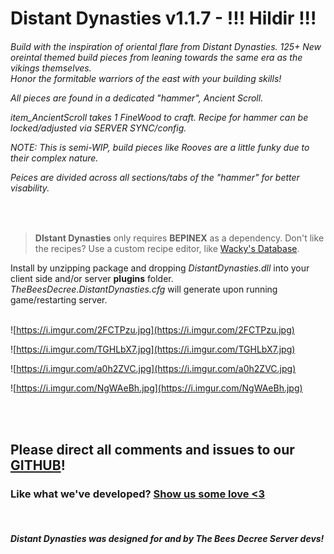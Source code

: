 
 
# Distant Dynasties v1.1.7  - !!! Hildir !!!   


 
  <h6> 
  
Build with the inspiration of oriental flare from Distant Dynasties. 
125+ New oreintal themed build pieces from leaning towards the same era as the vikings themselves.  
Honor the formitable warriors of the east with your building skills!   
   


All pieces are found in a dedicated "hammer", *Ancient Scroll*.  

*item_AncientScroll* takes 1 FineWood to craft. 
Recipe for hammer can be locked/adjusted via SERVER SYNC/config.  


NOTE: This is semi-WIP, build pieces like Rooves are a little funky due to their complex nature.  

Peices are divided across all sections/tabs of the "hammer" for better visability.
  
</h6>


<br>


>**DIstant Dynasties** only requires **BEPINEX** as a dependency. 
 Don't like the recipes? Use a custom recipe editor, like [Wacky's Database](https://valheim.thunderstore.io/package/WackyMole/WackysDatabase/).
  
<p>

Install by unzipping package and dropping *DistantDynasties.dll* into your client side and/or server **plugins** folder.
*TheBeesDecree.DistantDynasties.cfg* will generate upon running game/restarting server.  
<br> 
	
﻿![https://i.imgur.com/2FCTPzu.jpg](https://i.imgur.com/2FCTPzu.jpg)  

﻿![https://i.imgur.com/TGHLbX7.jpg](https://i.imgur.com/TGHLbX7.jpg)  

![https://i.imgur.com/a0h2ZVC.jpg](https://i.imgur.com/a0h2ZVC.jpg)   

![https://i.imgur.com/NgWAeBh.jpg](https://i.imgur.com/NgWAeBh.jpg)    
   
  
 
<br><br>

## Please direct all comments and issues to our [GITHUB](https://github.com/The-Bees-Decree-Server/SNOWDAY)!

  

### Like what we've developed? [Show us some love <3](https://www.paypal.com/donate?hosted_button_id=4TYSZ8JKN7TFJ)      

  <br>
    



##### Distant Dynasties was designed for and by The Bees Decree Server devs! 
  

